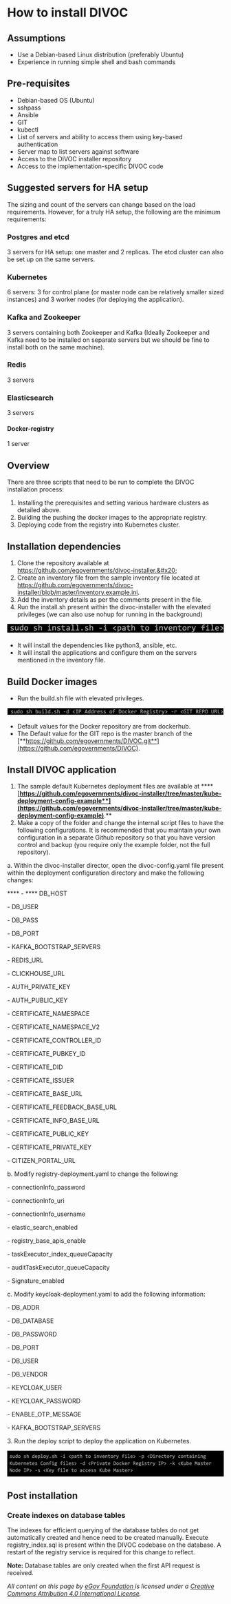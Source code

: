 # How to install DIVOC

## Assumptions&#x20;

* Use a Debian-based Linux distribution (preferably Ubuntu)&#x20;
* Experience in running simple shell and bash commands

## Pre-requisites&#x20;

* Debian-based OS (Ubuntu)&#x20;
* sshpass&#x20;
* Ansible&#x20;
* GIT&#x20;
* kubectl&#x20;
* List of servers and ability to access them using key-based authentication&#x20;
* Server map to list servers against software&#x20;
* Access to the DIVOC installer repository&#x20;
* Access to the implementation-specific DIVOC code

## Suggested servers for HA setup&#x20;

The sizing and count of the servers can change based on the load requirements. However,  for a truly HA setup, the following are the minimum requirements:

### Postgres and etcd&#x20;

3 servers for HA setup: one master and 2 replicas. The etcd cluster can also be set up on the same servers.&#x20;

### Kubernetes&#x20;

6 servers: 3 for control plane (or master node can be relatively smaller sized instances) and 3 worker nodes (for deploying the application).

### Kafka and Zookeeper&#x20;

3 servers containing both Zookeeper and Kafka (Ideally Zookeeper and Kafka need to be installed on separate servers but we should be fine to install both on the same machine).

### Redis&#x20;

3 servers&#x20;

### Elasticsearch&#x20;

3 servers&#x20;

#### Docker-registry&#x20;

1 server

## Overview&#x20;

There are three scripts that need to be run to complete the DIVOC installation process:

1. Installing the prerequisites and setting various hardware clusters as detailed above.&#x20;
2. Building the pushing the docker images to the appropriate registry.&#x20;
3. Deploying code from the registry into Kubernetes cluster.

## Installation dependencies

1. Clone the repository available at https://github.com/egovernments/divoc-installer.&#x20;
2. Create an inventory file from the sample inventory file located at https://github.com/egovernments/divoc-installer/blob/master/inventory.example.ini.
3. Add the inventory details as per the comments present in the file.&#x20;
4. Run the install.sh present within the divoc-installer with the elevated privileges (we can also use nohup for running in the background)

![](<../.gitbook/assets/Screenshot 2022-03-16 at 11.59.58 AM.png>)

* It will install the dependencies like python3, ansible, etc.&#x20;
* It will install the applications and configure them on the servers mentioned in the inventory file.

## Build Docker images&#x20;

* Run the build.sh file with elevated privileges.&#x20;

![](<../.gitbook/assets/Screenshot 2022-03-16 at 12.01.37 PM (1).png>)

* Default values for the Docker repository are from dockerhub.
* The Default value for the GIT repo is the master branch of the [**https://github.com/egovernments/DIVOC.git**](https://github.com/egovernments/DIVOC).

## **Install DIVOC application**

1. The sample default Kubernetes deployment files are available at **** [**https://github.com/egovernments/divoc-installer/tree/master/kube-deployment-config-example**](https://github.com/egovernments/divoc-installer/tree/master/kube-deployment-config-example)**.**
2. Make a copy of the folder and change the internal script files to have the following configurations. It is recommended that you maintain your own configuration in a separate Github repository so that you have version control and backup (you require only the example folder, not the full repository).

&#x20;     a. Within the divoc-installer director, open the divoc-config.yaml file present within the deployment configuration directory and make the following changes:    &#x20;

&#x20;           ****            - **** DB\_HOST&#x20;

&#x20;         \- DB\_USER&#x20;

&#x20;         \- DB\_PASS&#x20;

&#x20;         \- DB\_PORT&#x20;

&#x20;         \- KAFKA\_BOOTSTRAP\_SERVERS&#x20;

&#x20;         \- REDIS\_URL&#x20;

&#x20;         \- CLICKHOUSE\_URL&#x20;

&#x20;         \- AUTH\_PRIVATE\_KEY&#x20;

&#x20;         \- AUTH\_PUBLIC\_KEY&#x20;

&#x20;         \- CERTIFICATE\_NAMESPACE&#x20;

&#x20;         \- CERTIFICATE\_NAMESPACE\_V2&#x20;

&#x20;         \- CERTIFICATE\_CONTROLLER\_ID&#x20;

&#x20;         \- CERTIFICATE\_PUBKEY\_ID&#x20;

&#x20;         \- CERTIFICATE\_DID&#x20;

&#x20;         \- CERTIFICATE\_ISSUER&#x20;

&#x20;         \- CERTIFICATE\_BASE\_URL&#x20;

&#x20;         \- CERTIFICATE\_FEEDBACK\_BASE\_URL&#x20;

&#x20;         \- CERTIFICATE\_INFO\_BASE\_URL&#x20;

&#x20;         \- CERTIFICATE\_PUBLIC\_KEY&#x20;

&#x20;         \- CERTIFICATE\_PRIVATE\_KEY&#x20;

&#x20;         \- CITIZEN\_PORTAL\_URL

&#x20;     b. Modify registry-deployment.yaml to change the following:

&#x20;         \- connectionInfo\_password&#x20;

&#x20;         \- connectionInfo\_uri&#x20;

&#x20;         \- connectionInfo\_username&#x20;

&#x20;         \- elastic\_search\_enabled&#x20;

&#x20;         \- registry\_base\_apis\_enable&#x20;

&#x20;         \- taskExecutor\_index\_queueCapacity&#x20;

&#x20;         \- auditTaskExecutor\_queueCapacity&#x20;

&#x20;         \- Signature\_enabled&#x20;

&#x20;     c. Modify keycloak-deployment.yaml to add the following information:

&#x20;         \- DB\_ADDR&#x20;

&#x20;         \- DB\_DATABASE&#x20;

&#x20;          \- DB\_PASSWORD&#x20;

&#x20;          \- DB\_PORT&#x20;

&#x20;          \- DB\_USER&#x20;

&#x20;          \- DB\_VENDOR&#x20;

&#x20;          \- KEYCLOAK\_USER&#x20;

&#x20;          \- KEYCLOAK\_PASSWORD&#x20;

&#x20;          \- ENABLE\_OTP\_MESSAGE&#x20;

&#x20;          \- KAFKA\_BOOTSTRAP\_SERVERS&#x20;

3\. Run the deploy script to deploy the application on Kubernetes.

![](<../.gitbook/assets/Screenshot 2022-03-16 at 11.47.23 AM.png>)

## Post installation

### Create indexes on database tables&#x20;

The indexes for efficient querying of the database tables do not get automatically created and hence need to be created manually. Execute registry\_index.sql is present within the DIVOC codebase on the database. A restart of the registry service is required for this change to reflect.&#x20;

**Note:** Database tables are only created when the first API request is received.  &#x20;



_All content on this page by_ [_eGov Foundation_ ](https://egov.org.in)_is licensed under a_ [_Creative Commons Attribution 4.0 International License_](http://creativecommons.org/licenses/by/4.0/)_._

